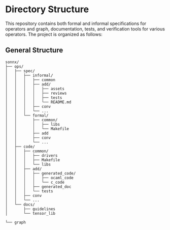 # Directory Structure

This repository contains both formal and informal specifications for operators and graph, documentation, tests, and verification tools for various operators. The project is organized as follows:

## General Structure

```plaintext
sonnx/
├── ops/
│   ├── spec/
│   │   ├── informal/
│   │   │   ├── common
│   │   │   ├── add/
│   │   │   │   ├── assets
│   │   │   │   ├── reviews
│   │   │   │   ├── tests
│   │   │   │   └── README.md
│   │   │   ├── conv
│   │   │   └── ...
│   │   └── formal/
│   │       ├── common/
│   │       │   ├── libs
│   │       │   └── Makefile
│   │       ├── add
│   │       ├── conv
│   │       └── ...
│   ├── code/
│   │   ├── common/
│   │   │   ├── drivers
│   │   │   ├── Makefile
│   │   │   └── libs
│   │   ├── add/
│   │   │   ├── generated_code/
│   │   │   │   ├── ocaml_code
│   │   │   │   └── c_code
│   │   │   ├── generated_doc
│   │   │   └── tests
│   │   ├── conv
│   │   └── ...
│   └── docs/
│       ├── guidelines
│       └── tensor_lib

└── graph
